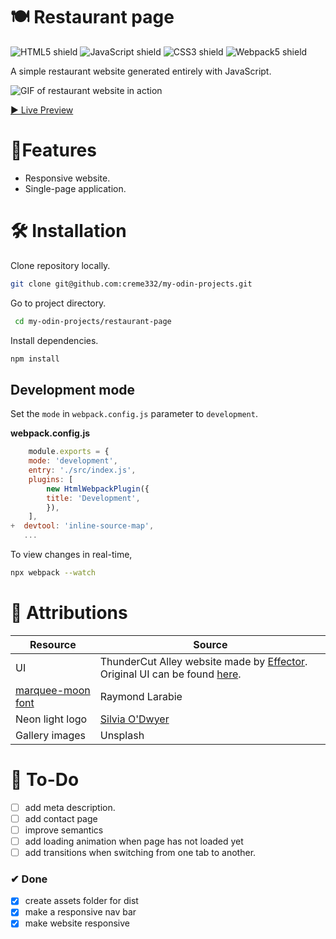 # 🍽 Restaurant page
![HTML5 shield](https://img.shields.io/badge/-HTML5-blue)
![JavaScript shield](https://img.shields.io/badge/-JavaScript-yellow)
![CSS3 shield](https://img.shields.io/badge/-CSS3-orange)
![Webpack5 shield](https://img.shields.io/badge/-Webpack5-red)

A simple restaurant website generated entirely with JavaScript. 

![GIF of restaurant website in action](resto.gif)

[▶ Live Preview](https://creme332.github.io/my-odin-projects/restaurant-page/)

# 🚀Features
- Responsive website.
- Single-page application.

#  🛠 Installation
Clone repository locally.
```bash
git clone git@github.com:creme332/my-odin-projects.git
```
Go to project directory.
```bash
 cd my-odin-projects/restaurant-page
 ```

Install dependencies.
 ```bash
npm install
 ```

 ## Development mode
Set the `mode` in `webpack.config.js` parameter to `development`.

**webpack.config.js**
```js
    module.exports = {
    mode: 'development',
    entry: './src/index.js',
    plugins: [
        new HtmlWebpackPlugin({
        title: 'Development',
        }),
    ],
+  devtool: 'inline-source-map',
   ...
```
To view changes in real-time,
 ```bash
npx webpack --watch
 ```
# 📌 Attributions
Resource | Source
---|---
UI | ThunderCut Alley website made by [Effector](https://effector.ie/). Original UI can be found [here](thundercutalley.png).
[marquee-moon font](src/assets/marqueem.ttf) | Raymond Larabie
Neon light logo | [Silvia O'Dwyer](https://css-tricks.com/how-to-create-neon-text-with-css/)
Gallery images | Unsplash

# 🔨 To-Do
- [ ] add meta description.
- [ ] add contact page
 - [ ] improve semantics
 - [ ] add loading animation when page has not loaded yet
 - [ ] add transitions when switching from one tab to another.
### ✔ Done
 - [x] create assets folder for dist
-  [x] make a responsive nav bar
- [x] make website responsive

